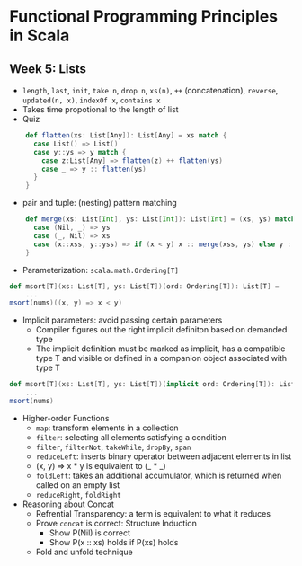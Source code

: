 # Functional Programming Principles in Scala

## Week 5: Lists
- `length`, `last`, `init`, `take n`, `drop n`, `xs(n)`, `++` (concatenation), `reverse`, `updated(n, x)`, `indexOf x`, `contains x`
- Takes time propotional to the length of list
- Quiz

```scala
	def flatten(xs: List[Any]): List[Any] = xs match {
	  case List() => List()
	  case y::ys => y match {
	    case z:List[Any] => flatten(z) ++ flatten(ys)
	    case _ => y :: flatten(ys)
	  }
	}
```
- pair and tuple: (nesting) pattern matching

```scala
	def merge(xs: List[Int], ys: List[Int]): List[Int] = (xs, ys) match {
	  case (Nil, _) => ys
	  case (_, Nil) => xs
	  case (x::xss, y::yss) => if (x < y) x :: merge(xss, ys) else y :: merge(xs, yss)
	}
```
- Parameterization: `scala.math.Ordering[T]`

```scala
def msort[T](xs: List[T], ys: List[T])(ord: Ordering[T]): List[T] =
	...
msort(nums)((x, y) => x < y)
```
-	Implicit parameters: avoid passing certain parameters
	- Compiler figures out the right implicit definiton based on demanded type
	- The implicit definition must be marked as implicit, has a compatible type T and visible or defined in a companion object associated with type T

```scala
def msort[T](xs: List[T], ys: List[T])(implicit ord: Ordering[T]): List[T] =
	...
msort(nums)
```
- Higher-order Functions
	- `map`: transform elements in a collection
	- `filter`: selecting all elements satisfying a condition
	- `filter`, `filterNot`, `takeWhile`, `dropBy`, `span`
	- `reduceLeft`: inserts binary operator between adjacent elements in list
	- (x, y) => x * y is equivalent to (_ * _)
	- `foldLeft`: takes an additional accumulator, which is returned when called on an empty list
	- `reduceRight`, `foldRight`
- Reasoning about Concat
	- Refrential Transparency: a term is equivalent to what it reduces
	- Prove `concat` is correct: Structure Induction
		- Show P(Nil) is correct
		- Show P(x :: xs) holds if P(xs) holds
	- Fold and unfold technique
